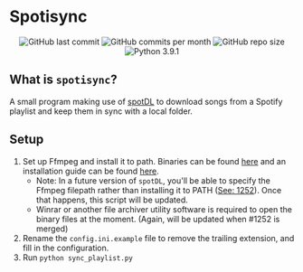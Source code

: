 # Spotisync
<div  id="badges" align="center">
    <img  src="https://img.shields.io/github/last-commit/aiden2480/spotisync?color=1db954&logoColor=191414&style=flat-square"  alt="GitHub last commit">
    <img  src="https://img.shields.io/github/commit-activity/m/aiden2480/spotisync?color=1db954&logoColor=191414&style=flat-square"  alt="GitHub commits per month">
    <img  src="https://img.shields.io/github/repo-size/aiden2480/spotisync?color=1db954&logoColor=191414&style=flat-square"  alt="GitHub repo size">
    <img  src="https://img.shields.io/badge/Python-3.9.1-1db954?style=flat-square"  alt="Python 3.9.1">
</div>

## What is `spotisync`?
A small program making use of [spotDL](https://github.com/spotDL/spotify-downloader/) to download songs from a Spotify playlist and keep them in sync with a local folder. 

## Setup
1. Set up Ffmpeg and install it to path. Binaries can be found [here](https://www.gyan.dev/ffmpeg/builds/ffmpeg-release-full.7z) and an installation guide can be found [here](https://windowsloop.com/install-ffmpeg-windows-10/).
	* Note: In a future version of `spotDL`, you'll be able to specify the Ffmpeg filepath rather than installing it to PATH ([See: 1252](https://github.com/spotDL/spotify-downloader/pull/1252)). Once that happens,  this script will be updated.
	* Winrar or another file archiver utility software is required to open the binary files at the moment. (Again, will be updated when #1252 is merged)
2. Rename the `config.ini.example` file to remove the trailing extension, and fill in the configuration.
3. Run `python sync_playlist.py`
